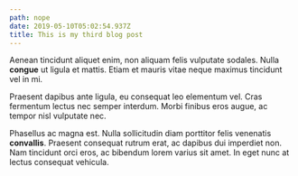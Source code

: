 ```yaml
---
path: nope
date: 2019-05-10T05:02:54.937Z
title: This is my third blog post
---
```

Aenean tincidunt aliquet enim, non aliquam felis vulputate sodales. Nulla **congue** ut ligula et mattis. Etiam et mauris vitae neque maximus tincidunt vel in mi.

Praesent dapibus ante ligula, eu consequat leo elementum vel. Cras fermentum lectus nec semper interdum. Morbi finibus eros augue, ac tempor nisl vulputate nec.

Phasellus ac magna est. Nulla sollicitudin diam porttitor felis venenatis **convallis**. Praesent consequat rutrum erat, ac dapibus dui imperdiet non. Nam tincidunt orci eros, ac bibendum lorem varius sit amet. In eget nunc at lectus consequat vehicula.
